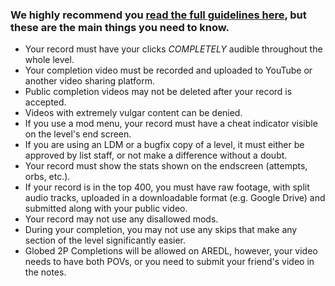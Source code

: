 ### We **highly** recommend you [read the full guidelines here](/guidelines/), but these are the main things you need to know.

* Your record must have your clicks *COMPLETELY* audible throughout the whole level.
* Your completion video must be recorded and uploaded to YouTube or another video sharing platform.
* Public completion videos may not be deleted after your record is accepted.
* Videos with extremely vulgar content can be denied.
* If you use a mod menu, your record must have a cheat indicator visible on the level's end screen.
* If you are using an LDM or a bugfix copy of a level, it must either be approved by list staff, or not make a difference without a doubt.
* Your record must show the stats shown on the endscreen (attempts, orbs, etc.).
* If your record is in the top 400, you must have raw footage, with split audio tracks, uploaded in a downloadable format (e.g. Google Drive) and submitted along with your public video.
* Your record may not use any disallowed mods.
* During your completion, you may not use any skips that make any section of the level significantly easier.
* Globed 2P Completions will be allowed on AREDL, however, your video needs to have both POVs, or you need to submit your friend's video in the notes.


